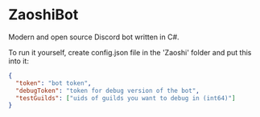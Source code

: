# ZaoshiBot

Modern and open source Discord bot written in C#.

To run it yourself, create config.json file in the 'Zaoshi' folder and put this into it:

```json
{
  "token": "bot token",
  "debugToken": "token for debug version of the bot",
  "testGuilds": ["uids of guilds you want to debug in (int64)"]
}
```
